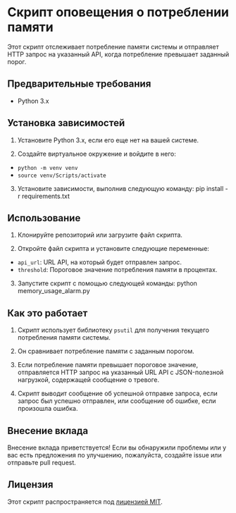 # Скрипт оповещения о потреблении памяти

Этот скрипт отслеживает потребление памяти системы и отправляет HTTP запрос на указанный API, когда потребление превышает заданный порог.

## Предварительные требования

- Python 3.x

## Установка зависимостей

1. Установите Python 3.x, если его еще нет на вашей системе.

2. Создайте виртуальное окружение и войдите в него:
- `python -m venv venv`
- `source venv/Scripts/activate`

3. Установите зависимости, выполнив следующую команду:
pip install -r requirements.txt


## Использование

1. Клонируйте репозиторий или загрузите файл скрипта.

2. Откройте файл скрипта и установите следующие переменные:
- `api_url`: URL API, на который будет отправлен запрос.
- `threshold`: Пороговое значение потребления памяти в процентах.

3. Запустите скрипт с помощью следующей команды:
python memory_usage_alarm.py


## Как это работает

1. Скрипт использует библиотеку `psutil` для получения текущего потребления памяти системы.

2. Он сравнивает потребление памяти с заданным порогом.

3. Если потребление памяти превышает пороговое значение, отправляется HTTP запрос на указанный URL API с JSON-полезной нагрузкой, содержащей сообщение о тревоге.

4. Скрипт выводит сообщение об успешной отправке запроса, если запрос был успешно отправлен, или сообщение об ошибке, если произошла ошибка.

## Внесение вклада

Внесение вклада приветствуется! Если вы обнаружили проблемы или у вас есть предложения по улучшению, пожалуйста, создайте issue или отправьте pull request.

## Лицензия

Этот скрипт распространяется под [лицензией MIT](LICENSE).
